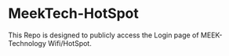 # MeekTech-HotSpot
This Repo is designed to publicly access the Login page of MEEK-Technology Wifi/HotSpot.
